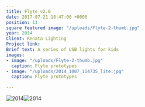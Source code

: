 ```yaml
---
title: Flyte v2.0
date: 2017-07-21 18:47:00 +0000
position: 11
square featured image: "/uploads/Flyte-2-thumb.jpg"
year: 2014
Client: Renata Lighting
Project link: 
Brief text: A series of USB lights for kids
images:
- image: "/uploads/Flyte-2-thumb.jpg"
  caption: Flyte prototypes
- image: "/uploads/2014_1007_114735_lite.jpg"
  caption: Flyte prototypes

---
```

![2014](/uploads/2014_1007_114711_lite.jpg)![2014](/uploads/2014_1007_114735_lite.jpg)